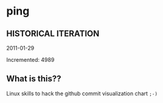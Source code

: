 # ping

## HISTORICAL ITERATION
2011-01-29

Incremented: 4989

## What is this?? 
Linux skills to hack the github commit visualization chart `;-)`
